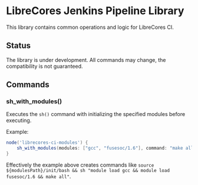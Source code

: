 # LibreCores Jenkins Pipeline Library 

This library contains common operations and logic for LibreCores CI.

## Status 

The library is under development.
All commands may change, the compatibility is not guaranteed.

## Commands

### sh_with_modules()

Executes the `sh()` command with initializing the specified modules before executing. 

Example:

```groovy
node('librecores-ci-modules') {
    sh_with_modules(modules: ["gcc", "fusesoc/1.6"], command: "make all")
}
```

Effectively the example above creates commands like `source ${modulesPath}/init/bash && sh "module load gcc && module load fusesoc/1.6 && make all"`.
